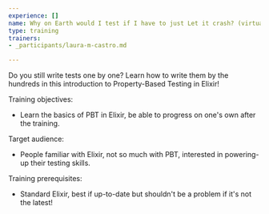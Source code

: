 ```yaml
---
experience: []
name: Why on Earth would I test if I have to just Let it crash? (virtual)
type: training
trainers:
- _participants/laura-m-castro.md

---
```

Do you still write tests one by one? Learn how to write them by the hundreds in this introduction to Property-Based Testing in Elixir!

Training objectives:

* Learn the basics of PBT in Elixir, be able to progress on one's own after the training.

Target audience:

* People familiar with Elixir, not so much with PBT, interested in powering-up their testing skills.

Training prerequisites:

* Standard Elixir, best if up-to-date but shouldn't be a problem if it's not the latest! 